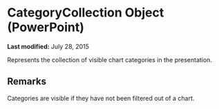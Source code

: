 
# CategoryCollection Object (PowerPoint)

 **Last modified:** July 28, 2015

Represents the collection of visible chart categories in the presentation.

## Remarks

Categories are visible if they have not been filtered out of a chart.

